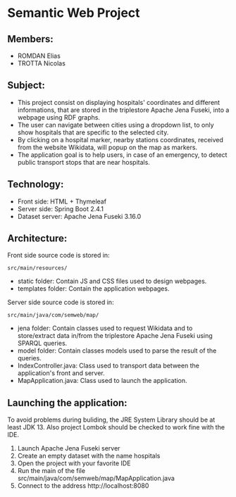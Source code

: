 # Semantic Web Project

## Members:
- ROMDAN Elias
- TROTTA Nicolas

## Subject:
- This project consist on displaying hospitals' coordinates and different informations, that are stored in the triplestore Apache Jena Fuseki, into a webpage using RDF graphs.
- The user can navigate between cities using a dropdown list, to only show hospitals that are specific to the selected city.
- By clicking on a hospital marker, nearby stations coordinates, received from the website Wikidata, will popup on the map as markers.
- The application goal is to help users, in case of an emergency, to detect public transport stops that are near hospitals.

## Technology:
- Front side: HTML + Thymeleaf
- Server side: Spring Boot 2.4.1
- Dataset server: Apache Jena Fuseki 3.16.0

## Architecture:
Front side source code is stored in:
```
src/main/resources/
```
- static folder: Contain JS and CSS files used to design webpages.
- templates folder: Contain the application webpages.

Server side source code is stored in:
```
src/main/java/com/semweb/map/
```
- jena folder: Contain classes used to request Wikidata and to store/extract data in/from the triplestore Apache Jena Fuseki using SPARQL queries.
- model folder: Contain classes models used to parse the result of the queries.
- IndexController.java: Class used to transport data between the application's front and server.
- MapApplication.java: Class used to launch the application.

## Launching the application:
To avoid problems during buliding, the JRE System Library should be at least JDK 13. Also project Lombok should be checked to work fine with the IDE.
1) Launch Apache Jena Fuseki server
2) Create an empty dataset with the name hospitals
3) Open the project with your favorite IDE
4) Run the main of the file src/main/java/com/semweb/map/MapApplication.java
5) Connect to the address http://localhost:8080